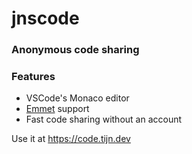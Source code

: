 # jnscode

### Anonymous code sharing

### Features

- VSCode's Monaco editor
- [Emmet](https://code.visualstudio.com/docs/editor/emmet) support
- Fast code sharing without an account

Use it at https://code.tijn.dev
